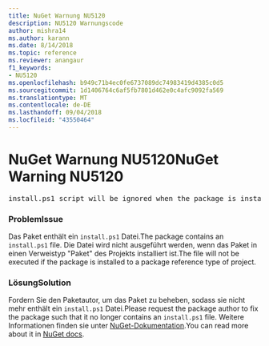 ```yaml
---
title: NuGet Warnung NU5120
description: NU5120 Warnungscode
author: mishra14
ms.author: karann
ms.date: 8/14/2018
ms.topic: reference
ms.reviewer: anangaur
f1_keywords:
- NU5120
ms.openlocfilehash: b949c71b4ec0fe6737089dc74983419d4385c0d5
ms.sourcegitcommit: 1d1406764c6af5fb7801d462e0c4afc9092fa569
ms.translationtype: MT
ms.contentlocale: de-DE
ms.lasthandoff: 09/04/2018
ms.locfileid: "43550464"
---
```

# <a name="nuget-warning-nu5120"></a><span data-ttu-id="fee43-103">NuGet Warnung NU5120</span><span class="sxs-lookup"><span data-stu-id="fee43-103">NuGet Warning NU5120</span></span>
<pre>install.ps1 script will be ignored when the package is installed after the migration.</pre>

### <a name="issue"></a><span data-ttu-id="fee43-104">Problem</span><span class="sxs-lookup"><span data-stu-id="fee43-104">Issue</span></span>

<span data-ttu-id="fee43-105">Das Paket enthält ein `install.ps1` Datei.</span><span class="sxs-lookup"><span data-stu-id="fee43-105">The package contains an `install.ps1` file.</span></span> <span data-ttu-id="fee43-106">Die Datei wird nicht ausgeführt werden, wenn das Paket in einen Verweistyp "Paket" des Projekts installiert ist.</span><span class="sxs-lookup"><span data-stu-id="fee43-106">The file will not be executed if the package is installed to a package reference type of project.</span></span>


### <a name="solution"></a><span data-ttu-id="fee43-107">Lösung</span><span class="sxs-lookup"><span data-stu-id="fee43-107">Solution</span></span>

<span data-ttu-id="fee43-108">Fordern Sie den Paketautor, um das Paket zu beheben, sodass sie nicht mehr enthält ein `install.ps1` Datei.</span><span class="sxs-lookup"><span data-stu-id="fee43-108">Please request the package author to fix the package such that it no longer contains an `install.ps1` file.</span></span> <span data-ttu-id="fee43-109">Weitere Informationen finden sie unter [NuGet-Dokumentation](https://docs.microsoft.com/en-us/nuget/reference/migrate-packages-config-to-package-reference).</span><span class="sxs-lookup"><span data-stu-id="fee43-109">You can read more about it in [NuGet docs](https://docs.microsoft.com/en-us/nuget/reference/migrate-packages-config-to-package-reference).</span></span>

